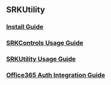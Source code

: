 ## SRKUtility

### [Install Guide](http://sagarrkothari.com/projects/publicwikipages/wiki/SRKUtility_Install_Guide)

### [SRKControls Usage Guide](http://sagarrkothari.com/projects/publicwikipages/wiki/SRKUtility_-_SRKControls_Usage_Guide)

### [SRKUtility Usage Guide](http://sagarrkothari.com/projects/publicwikipages/wiki/SRKUtility_-_Utilities_Usage_Guide#Easy-way-of-showing-and-hiding-ProgressHUD)

### [Office365 Auth Integration Guide](http://sagarrkothari.com/projects/publicwikipages/wiki/SRKUtility_-_O365_Authentication_-_Usage_Guide)
